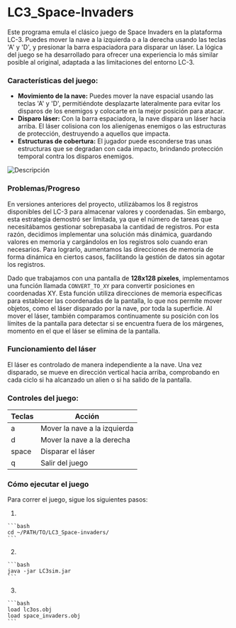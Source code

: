 # LC3_Space-Invaders

Este programa emula el clásico juego de Space Invaders en la plataforma LC-3. Puedes mover la nave a la izquierda o a la derecha usando las teclas 'A' y 'D', y presionar la barra espaciadora para disparar un láser. La lógica del juego se ha desarrollado para ofrecer una experiencia lo más similar posible al original, adaptada a las limitaciones del entorno LC-3.

### Características del juego:

- **Movimiento de la nave:** Puedes mover la nave espacial usando las teclas 'A' y 'D', permitiéndote desplazarte lateralmente para evitar los disparos de los enemigos y colocarte en la mejor posición para atacar.
- **Disparo láser:** Con la barra espaciadora, la nave dispara un láser hacia arriba. El láser colisiona con los alienígenas enemigos o las estructuras de protección, destruyendo a aquellos que impacta.
- **Estructuras de cobertura:** El jugador puede esconderse tras unas estructuras que se degradan con cada impacto, brindando protección temporal contra los disparos enemigos.

<image src="/Media/game.png" alt="Descripción">

### Problemas/Progreso

En versiones anteriores del proyecto, utilizábamos los 8 registros disponibles del LC-3 para almacenar valores y coordenadas. Sin embargo, esta estrategia demostró ser limitada, ya que el número de tareas que necesitábamos gestionar sobrepasaba la cantidad de registros. Por esta razón, decidimos implementar una solución más dinámica, guardando valores en memoria y cargándolos en los registros solo cuando eran necesarios. Para lograrlo, aumentamos las direcciones de memoria de forma dinámica en ciertos casos, facilitando la gestión de datos sin agotar los registros.

Dado que trabajamos con una pantalla de **128x128 píxeles**, implementamos una función llamada `CONVERT_TO_XY` para convertir posiciones en coordenadas XY. Esta función utiliza direcciones de memoria específicas para establecer las coordenadas de la pantalla, lo que nos permite mover objetos, como el láser disparado por la nave, por toda la superficie. Al mover el láser, también comparamos continuamente su posición con los límites de la pantalla para detectar si se encuentra fuera de los márgenes, momento en el que el láser se elimina de la pantalla.

### Funcionamiento del láser

El láser es controlado de manera independiente a la nave. Una vez disparado, se mueve en dirección vertical hacia arriba, comprobando en cada ciclo si ha alcanzado un alien o si ha salido de la pantalla. 

### Controles del juego:

| Teclas   | Acción                       |
|----------|-----------------------------|
| a        | Mover la nave a la izquierda |
| d        | Mover la nave a la derecha   |
| space    | Disparar el láser            |
| q        | Salir del juego              |

### Cómo ejecutar el juego

Para correr el juego, sigue los siguientes pasos:

1. 

    ```bash
    cd ~/PATH/TO/LC3_Space-invaders/
    ```

2. 

    ```bash
    java -jar LC3sim.jar
    ```

3. 

    ```bash
    load lc3os.obj
    load space_invaders.obj
    ```



